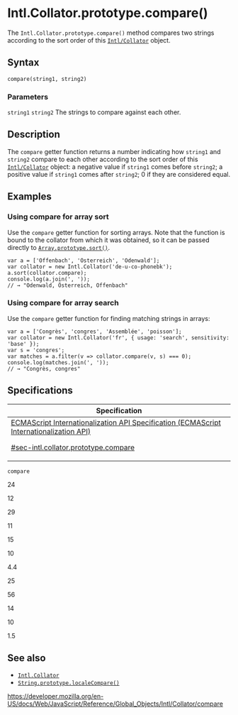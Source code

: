 # Intl.Collator.prototype.compare()

The `Intl.Collator.prototype.compare()` method compares two strings according to the sort order of this [`Intl/Collator`](../collator) object.

## Syntax

    compare(string1, string2)

### Parameters

`string1`
`string2`
The strings to compare against each other.

## Description

The `compare` getter function returns a number indicating how `string1` and `string2` compare to each other according to the sort order of this [`Intl/Collator`](../collator) object: a negative value if `string1` comes before `string2`; a positive value if `string1` comes after `string2`; 0 if they are considered equal.

## Examples

### Using compare for array sort

Use the `compare` getter function for sorting arrays. Note that the function is bound to the collator from which it was obtained, so it can be passed directly to [`Array.prototype.sort()`](../../array/sort).

    var a = ['Offenbach', 'Österreich', 'Odenwald'];
    var collator = new Intl.Collator('de-u-co-phonebk');
    a.sort(collator.compare);
    console.log(a.join(', '));
    // → "Odenwald, Österreich, Offenbach"

### Using compare for array search

Use the `compare` getter function for finding matching strings in arrays:

    var a = ['Congrès', 'congres', 'Assemblée', 'poisson'];
    var collator = new Intl.Collator('fr', { usage: 'search', sensitivity: 'base' });
    var s = 'congres';
    var matches = a.filter(v => collator.compare(v, s) === 0);
    console.log(matches.join(', '));
    // → "Congrès, congres"

## Specifications

<table>
<thead>
<tr class="header">
<th>Specification</th>
</tr>
</thead>
<tbody>
<tr class="odd">
<td>
<a href="https://tc39.es/ecma402/#sec-intl.collator.prototype.compare">ECMAScript Internationalization API Specification (ECMAScript Internationalization API)
<br/>

<span class="small">#sec-intl.collator.prototype.compare</span>
</a>
</td>
</tr>
</tbody>
</table>

`compare`

24

12

29

11

15

10

4.4

25

56

14

10

1.5

## See also

-   [`Intl.Collator`](../collator)
-   [`String.prototype.localeCompare()`](../../string/localecompare)

<a href="https://developer.mozilla.org/en-US/docs/Web/JavaScript/Reference/Global_Objects/Intl/Collator/compare" class="_attribution-link">https://developer.mozilla.org/en-US/docs/Web/JavaScript/Reference/Global_Objects/Intl/Collator/compare</a>
